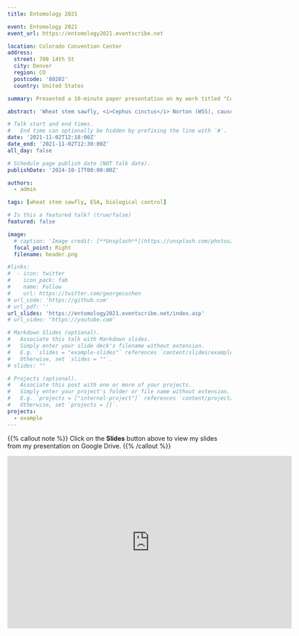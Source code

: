 ```yaml
---
title: Entomology 2021

event: Entomology 2021
event_url: https://entomology2021.eventscribe.net

location: Colorado Convention Center
address:
  street: 700 14th St
  city: Denver
  region: CO
  postcode: '80202'
  country: United States

summary: Presented a 10-minute paper presentation on my work titled "Comparing use of wheat stem sawfly larvae infesting winter wheat and smooth brome by two braconid parasitoid species in Montana."

abstract: 'Wheat stem sawfly, <i>Cephus cinctus</i> Norton (WSS), causes significant damage in cereal crops throughout the Northern Great Plains of North America. Two parasitoids, <i>Bracon cephi</i> Gahan and <i>B. lissogaster</i> Muesebeck are important factors in suppressing WSS outbreaks and reducing crop damage. Smooth Brome (<i>Bromus inermis</i> L.) has been found to be an effective WSS sink, and may be a potential trap crop, when grown near wheat fields; therefore, we hypothesize that smooth brome emits a similar volatile signature to that of wheat, leading to high levels of oviposition by WSS and, successively, parasitoids. The objective of this study will be to compare oviposition preference and selection behavior of WSS and WSS parasitoids, measure the subsequent survival rates, and compare electroantennogram responses of WSS parasitoids to smooth brome and wheat volatiles. We will compare infestation, parasitism, and larval development of WSS and WSS parasitoids in smooth brome and wheat using both greenhouse-grown plants and field transects of smooth brome and adjacent wheat fields in Montana. Using electroantennography, we will compare the response of WSS and WSS parasitoids to synthetic smooth brome and winter wheat volatile compounds matching those released by plants infested with WSS.'

# Talk start and end times.
#   End time can optionally be hidden by prefixing the line with `#`.
date: '2021-11-02T12:18:00Z'
date_end: '2021-11-02T12:30:00Z'
all_day: false

# Schedule page publish date (NOT talk date).
publishDate: '2024-10-17T00:00:00Z'

authors:
  - admin

tags: [wheat stem sawfly, ESA, biological control]

# Is this a featured talk? (true/false)
featured: false

image:
  # caption: 'Image credit: [**Unsplash**](https://unsplash.com/photos/bzdhc5b3Bxs)'
  focal_point: Right
  filename: header.png

#links:
#  - icon: twitter
#    icon_pack: fab
#    name: Follow
#    url: https://twitter.com/georgecushen
# url_code: 'https://github.com'
# url_pdf: ''
url_slides: 'https://entomology2021.eventscribe.net/index.asp'
# url_video: 'https://youtube.com'

# Markdown Slides (optional).
#   Associate this talk with Markdown slides.
#   Simply enter your slide deck's filename without extension.
#   E.g. `slides = "example-slides"` references `content/slides/example-slides.md`.
#   Otherwise, set `slides = ""`.
# slides: ""

# Projects (optional).
#   Associate this post with one or more of your projects.
#   Simply enter your project's folder or file name without extension.
#   E.g. `projects = ["internal-project"]` references `content/project/deep-learning/index.md`.
#   Otherwise, set `projects = []`.
projects:
  - example
---
```




{{% callout note %}}
Click on the **Slides** button above to view my slides from my presentation on Google Drive.
{{% /callout %}}

<!-- Slides can be added in a few ways:

- **Create** slides using Hugo Blox Builder's [_Slides_](https://docs.hugoblox.com/reference/content-types/) feature and link using `slides` parameter in the front matter of the talk file
- **Upload** an existing slide deck to `static/` and link using `url_slides` parameter in the front matter of the talk file
- **Embed** your slides (e.g. Google Slides) or presentation video on this page using [shortcodes](https://docs.hugoblox.com/reference/markdown/).

Further event details, including [page elements](https://docs.hugoblox.com/reference/markdown/) such as image galleries, can be added to the body of this page. -->

<iframe src="https://docs.google.com/presentation/d/e/2PACX-1vRbe2SlQtQnhtujL5_cm1iXVgHZjpYVHQGP3ogjpJIqNIM-jLxEEeu_3bXSYFAfdg/embed?start=false&loop=false&delayms=3000" frameborder="0" width="640" height="389" allowfullscreen="true" mozallowfullscreen="true" webkitallowfullscreen="true"></iframe>